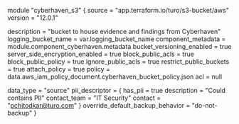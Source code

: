 module "cyberhaven_s3" {
  source  = "app.terraform.io/turo/s3-bucket/aws"
  version = "12.0.1"

  description                    = "bucket to house evidence and findings from Cyberhaven"
  logging_bucket_name            = var.logging_bucket_name
  component_metadata             = module.component_cyberhaven.metadata
  bucket_versioning_enabled      = true
  server_side_encryption_enabled = true
  block_public_acls              = true
  block_public_policy            = true
  ignore_public_acls             = true
  restrict_public_buckets        = true
  attach_policy                  = true
  policy                         = data.aws_iam_policy_document.cyberhaven_bucket_policy.json
  acl                            = null

  data_type = "source"
  pii_descriptor = {
    has_pii      = true
    description  = "Could contains PII"
    contact_team = "IT Security"
    contact      = "pchitodkar@turo.com"
  }
  override_default_backup_behavior = "do-not-backup"
}
